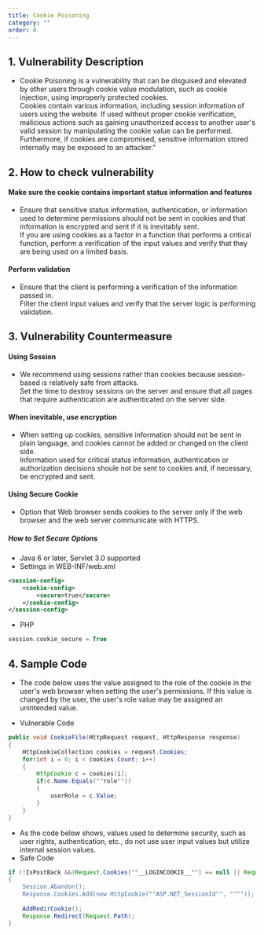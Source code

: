 ```yaml
---
title: Cookie Poisoning
category: ""
order: 0
---
```



## 1. Vulnerability Description
* Cookie Poisoning is a vulnerability that can be disguised and elevated by other users through cookie value modulation, such as cookie injection, using improperly protected cookies.<br>
Cookies contain various information, including session information of users using the website. If used without proper cookie verification, malicious actions such as gaining unauthorized access to another user's valid session by manipulating the cookie value can be performed.<br>
Furthermore, if cookies are compromised, sensitive information stored internally may be exposed to an attacker."

## 2. How to check vulnerability
#### Make sure the cookie contains important status information and features
* Ensure that sensitive status information, authentication, or information used to determine permissions should not be sent in cookies and that information is encrypted and sent if it is inevitably sent.<br>
If you are using cookies as a factor in a function that performs a critical function, perform a verification of the input values and verify that they are being used on a limited basis.

#### Perform validation
* Ensure that the client is performing a verification of the information passed in.<br>
Filter the client input values and verify that the server logic is performing validation.

## 3. Vulnerability Countermeasure
#### Using Session
* We recommend using sessions rather than cookies because session-based is relatively safe from attacks.<br>
Set the time to destroy sessions on the server and ensure that all pages that require authentication are authenticated on the server side.

#### When inevitable, use encryption
* When setting up cookies, sensitive information should not be sent in plain language, and cookies cannot be added or changed on the client side.<br>
Information used for critical status information, authentication or authorization decisions shoule not be sent to cookies and, if necessary, be encrypted and sent.

#### Using Secure Cookie
* Option that Web browser sends cookies to the server only if the web browser and the web server communicate with HTTPS.

##### How to Set Secure Options
* Java 6 or later, Servlet 3.0 supported
* Settings in WEB-INF/web.xml

```xml
<session-config>
	<cookie-config>
		<secure>true</secure>
	</cookie-config>
</session-config>
```

* PHP

```PHP
session.cookie_secure = True
```

## 4. Sample Code
* The code below uses the value assigned to the role of the cookie in the user's web browser when setting the user's permissions. If this value is changed by the user, the user's role value may be assigned an unintended value.

* Vulnerable  Code

```java
public void CookieFile(HttpRequest request, HttpResponse response)
{
    HttpCookieCollection cookies = request.Cookies;
    for(int i = 0; i < cookies.Count; i++)
    {
        HttpCookie c = cookies[i];
        if(c.Name.Equals(""role""))
        {
            userRole = c.Value;
        }
    }
}
```

* As the code below shows, values used to determine security, such as user rights, authentication, etc., do not use user input values but utilize internal session values.
* Safe Code

```java
if (!IsPostBack &&(Request.Cookies[""__LOGINCOOKIE__""] == null || Request.Cookies[""__LOGINCOOKIE__""].Value == """"))
{
    Session.Abandon();
    Response.Cookies.Add(new HttpCookie(""ASP.NET_SessionId"", """"));
 
    AddRedirCookie();
    Response.Redirect(Request.Path);
}
```
